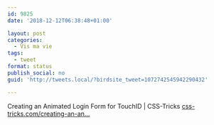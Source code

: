 ```yaml
---
id: 9825
date: '2018-12-12T06:38:48+01:00'

layout: post
categories:
  - Vis ma vie
tags:
  - tweet
format: status
publish_social: no
guid: 'http://tweets.local/?birdsite_tweet=1072742545942290432'

---
```


Creating an Animated Login Form for TouchID | CSS-Tricks [css-tricks.com/creating-an-an…](https://css-tricks.com/creating-an-animated-login-form-for-touchid/)
